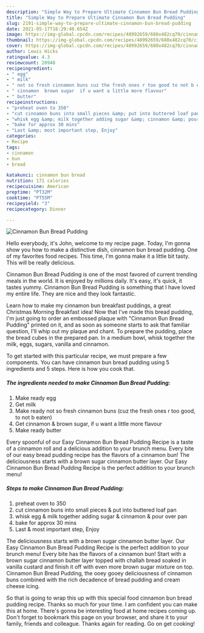 ```yaml
---
description: "Simple Way to Prepare Ultimate Cinnamon Bun Bread Pudding"
title: "Simple Way to Prepare Ultimate Cinnamon Bun Bread Pudding"
slug: 2191-simple-way-to-prepare-ultimate-cinnamon-bun-bread-pudding
date: 2021-05-17T16:29:40.654Z
image: https://img-global.cpcdn.com/recipes/48992659/680x482cq70/cinnamon-bun-bread-pudding-recipe-main-photo.jpg
thumbnail: https://img-global.cpcdn.com/recipes/48992659/680x482cq70/cinnamon-bun-bread-pudding-recipe-main-photo.jpg
cover: https://img-global.cpcdn.com/recipes/48992659/680x482cq70/cinnamon-bun-bread-pudding-recipe-main-photo.jpg
author: Lewis Hicks
ratingvalue: 4.3
reviewcount: 20948
recipeingredient:
- " egg"
- " milk"
- " not so fresh cinnamon buns cuz the fresh ones r too good to not b eaten"
- " cinnamon  brown sugar  if u want a little more flavour"
- " butter"
recipeinstructions:
- "preheat oven to 350"
- "cut cinnamon buns into small pieces &amp; put into buttered loaf pan"
- "whisk egg &amp; milk together adding sugar &amp; cinnamon &amp; pour over pan"
- "bake for approx 30 mins"
- "Last &amp; most important step, Enjoy"
categories:
- Recipe
tags:
- cinnamon
- bun
- bread

katakunci: cinnamon bun bread 
nutrition: 171 calories
recipecuisine: American
preptime: "PT32M"
cooktime: "PT55M"
recipeyield: "3"
recipecategory: Dinner

---
```



![Cinnamon Bun Bread Pudding](https://img-global.cpcdn.com/recipes/48992659/680x482cq70/cinnamon-bun-bread-pudding-recipe-main-photo.jpg)

Hello everybody, it's John, welcome to my recipe page. Today, I'm gonna show you how to make a distinctive dish, cinnamon bun bread pudding. One of my favorites food recipes. This time, I'm gonna make it a little bit tasty. This will be really delicious.

Cinnamon Bun Bread Pudding is one of the most favored of current trending meals in the world. It is enjoyed by millions daily. It's easy, it's quick, it tastes yummy. Cinnamon Bun Bread Pudding is something that I have loved my entire life. They are nice and they look fantastic.

Learn how to make my cinnamon bun breakfast puddings, a great Christmas Morning Breakfast idea! Now that I&#39;ve made this bread pudding, I&#39;m just going to order an embossed plaque with &#34;Cinnamon Bun Bread Pudding&#34; printed on it, and as soon as someone starts to ask that familiar question, I&#39;ll whip out my plaque and chant. To prepare the pudding, place the bread cubes in the prepared pan. In a medium bowl, whisk together the milk, eggs, sugars, vanilla and cinnamon.


To get started with this particular recipe, we must prepare a few components. You can have cinnamon bun bread pudding using 5 ingredients and 5 steps. Here is how you cook that.

<!--inarticleads1-->

##### The ingredients needed to make Cinnamon Bun Bread Pudding:

1. Make ready  egg
1. Get  milk
1. Make ready  not so fresh cinnamon buns (cuz the fresh ones r too good, to not b eaten)
1. Get  cinnamon &amp; brown sugar,  if u want a little more flavour
1. Make ready  butter


Every spoonful of our Easy Cinnamon Bun Bread Pudding Recipe is a taste of a cinnamon roll and a delicious addition to your brunch menu. Every bite of our easy bread pudding recipe has the flavors of a cinnamon bun! The deliciousness starts with a brown sugar cinnamon butter layer. Our Easy Cinnamon Bun Bread Pudding Recipe is the perfect addition to your brunch menu! 

<!--inarticleads2-->

##### Steps to make Cinnamon Bun Bread Pudding:

1. preheat oven to 350
1. cut cinnamon buns into small pieces &amp; put into buttered loaf pan
1. whisk egg &amp; milk together adding sugar &amp; cinnamon &amp; pour over pan
1. bake for approx 30 mins
1. Last &amp; most important step, Enjoy


The deliciousness starts with a brown sugar cinnamon butter layer. Our Easy Cinnamon Bun Bread Pudding Recipe is the perfect addition to your brunch menu! Every bite has the flavors of a cinnamon bun! Start with a brown sugar cinnamon butter layer topped with challah bread soaked in vanilla custard and finish it off with even more brown sugar mixture on top. Cinnamon Bun Bread Pudding, the ooey gooey deliciousness of cinnamon buns combined with the rich decadence of bread pudding and cream cheese icing. 

So that is going to wrap this up with this special food cinnamon bun bread pudding recipe. Thanks so much for your time. I am confident you can make this at home. There's gonna be interesting food at home recipes coming up. Don't forget to bookmark this page on your browser, and share it to your family, friends and colleague. Thanks again for reading. Go on get cooking!
